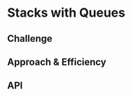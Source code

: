 # Stacks with Queues
<!-- Short summary or background information -->


## Challenge
<!-- Description of the challenge -->


## Approach & Efficiency
<!-- What approach did you take? Why? What is the Big O space/time for this approach? -->


## API
<!-- Description of each method publicly available to your Stack and Queue-->

